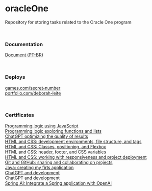 # oracleOne
Repository for storing tasks related to the Oracle One program

<br>

### Documentation
[Document (PT-BR) ](https://docs.google.com/document/d/1lhFHmpc7zn_G7GacgSaeY6PenDpJsFKMlsPD_1AGZQ4/edit?usp=sharing)

<br>

### Deploys
[games.com/secret-number](https://jogo-livid-three.vercel.app/)<br>
[portfolio.com/deborah-leite](https://portfolio-three-gamma-79.vercel.app/index.html)<br>

<br>

### Certificates
[Programming logic using JavaScript](https://drive.google.com/file/d/1TOMHgf7DUJpVRcaouR8zlubKCzK-13Zf/view?usp=drive_link)<br>
[Programming logic exploring functions and lists](https://drive.google.com/file/d/1Lt-yg36rTveyH-OsDHogngA7t-6IKF21/view?usp=drive_link)<br>
[ChatGPT optimizing the quality of results](https://drive.google.com/file/d/1pV6caQ98V1zMVLxCZazwq6YfKeK_IEff/view?usp=drive_link)<br>
[HTML and CSS: development environments, file structure, and tags](https://drive.google.com/file/d/1_hNbHVYskP84gXmlL6nDlo-ANiDnSsy6/view?usp=drive_link)<br>
[HTML and CSS: Classes, positioning, and Flexbox](https://drive.google.com/file/d/1Dgp4a-vf-AQCKEoWavFvLBZSLEgOwvIZ/view?usp=drive_link)<br>
[HTML and CSS: header, footer, and CSS variables](https://drive.google.com/file/d/1wOC6TA4CYxyauTEA0sgggTUrahZ7T-Mv/view?usp=drive_link)<br>
[HTML and CSS: working with responsiveness and project deployment](https://drive.google.com/file/d/1-BpLg2msKzzh9Ty8nyHD4kOVzpyPnhhc/view?usp=drive_link)<br>
[Git and GitHub: sharing and collaborating on projects](https://drive.google.com/file/d/1MEHLjT4fNq9A6zl0WN0QGfe8rCzk4l_P/view?usp=drive_link)<br>
[Java: creating my firts application](https://drive.google.com/file/d/1kK1sHlVfDf1y_yEfVNHXDj0X6nXa_qBs/view?usp=drive_link)<br>
[ChatGPT and development](https://drive.google.com/file/d/1OEXy6mTxyPl537mKnUocHYr_42pPTeHr/view?usp=sharing)<br>
[ChatGPT and development](https://drive.google.com/file/d/1OEXy6mTxyPl537mKnUocHYr_42pPTeHr/view?usp=sharing)<br>
[Spring AI: Integrate a Spring application with OpenAI](https://drive.google.com/file/d/10pyWRtPrS2oYgOaq2vQIarT4eDf5VCii/view?usp=drive_link)<br>




